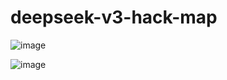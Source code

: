 # deepseek-v3-hack-map

![image](https://github.com/user-attachments/assets/f964f524-5f63-47da-8ad0-a2cc45091d39)

![image](https://github.com/user-attachments/assets/fa5a3d1a-1d5b-40c0-b1b5-3a7887ccfe44)




